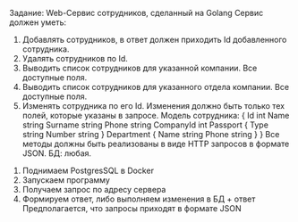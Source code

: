 Задание:
Web-Сервис сотрудников, сделанный на Golang
Сервис должен уметь:
1. Добавлять сотрудников, в ответ должен приходить Id добавленного
сотрудника.
2. Удалять сотрудников по Id.
3. Выводить список сотрудников для указанной компании. Все доступные поля.
4. Выводить список сотрудников для указанного отдела компании. Все доступные
поля.
5. Изменять сотрудника по его Id. Изменения должно быть только тех
полей, которые указаны в запросе.
Модель сотрудника:
{
Id int
Name string
Surname string
Phone string
CompanyId int
Passport {
  Type string
  Number string
}
Department {
  Name string
  Phone string
}
}
Все методы должны быть реализованы в виде HTTP запросов в формате JSON. БД: любая.


1) Поднимаем PostgresSQL в Docker
2) Запускаем программу
3) Получаем запрос по адресу сервера
4) Формируем ответ, либо выполняем изменения в БД + ответ
Предполагается, что запросы приходят в формате JSON
